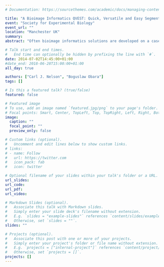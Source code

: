 ```yaml
---
# Documentation: https://sourcethemes.com/academic/docs/managing-content/

title: "A Bioimage Informatics QVEST: Quick, Versatile and Easy Segmentation & Tracking System"
event: "Society for Experimental Biology"
event_url: ""
location: "Manchester UK"
summary:
abstract: "Often bioimage informatics solutions are developed on a case-by-case system and, once complete, little research goes in to developing the systems for a wide spread of applications. Here we demonstrate how a single image analysis technique can be used to segment objects in different 3D microscopy images including tracking through time series, segmenting complex shapes and segmenting multiple objects in a single image, including touching or clustered objects. We have used our speedy and robust deformable mesh system to segment a variety of different objects and track them through time series of images. We have designed a vector field-driven active mesh with a novel local termination method, using directional constraints for tracking and simple pre-processing steps for different scenarios. We feel this is the first step to developing a system that is Quick, Versatile, i.e. capable of dealing with many different scenarios with equal accuracy and precision and Easy to use for a range of bioimaging Segmentation and Tracking needs: this is our QVEST."

# Talk start and end times.
#   End time can optionally be hidden by prefixing the line with `#`.
date: 2014-07-02T14:45:00+01:00
#date_end: 2018-06-28T15:00:00+01:00
all_day: true

authors: ["Carl J. Nelson", "Boguslaw Obara"]
tags: []

# Is this a featured talk? (true/false)
featured: false

# Featured image
# To use, add an image named `featured.jpg/png` to your page's folder.
# Focal points: Smart, Center, TopLeft, Top, TopRight, Left, Right, BottomLeft, Bottom, BottomRight.
image:
  caption: ""
  focal_point: ""
  preview_only: false

# Custom links (optional).
#   Uncomment and edit lines below to show custom links.
# links:
# - name: Follow
#   url: https://twitter.com
#   icon_pack: fab
#   icon: twitter

# Optional filename of your slides within your talk's folder or a URL.
url_slides:
url_code:
url_pdf:
url_video:

# Markdown Slides (optional).
#   Associate this talk with Markdown slides.
#   Simply enter your slide deck's filename without extension.
#   E.g. `slides = "example-slides"` references `content/slides/example-slides.md`.
#   Otherwise, set `slides = ""`.
slides: ""

# Projects (optional).
#   Associate this post with one or more of your projects.
#   Simply enter your project's folder or file name without extension.
#   E.g. `projects = ["internal-project"]` references `content/project/deep-learning/index.md`.
#   Otherwise, set `projects = []`.
projects: []
---
```

